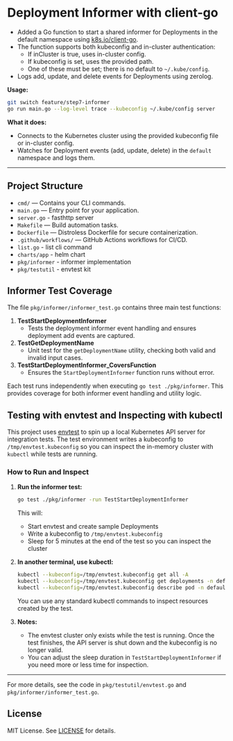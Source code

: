 # Deployment Informer with client-go

- Added a Go function to start a shared informer for Deployments in the default namespace using [k8s.io/client-go](https://github.com/kubernetes/client-go).
- The function supports both kubeconfig and in-cluster authentication:
  - If inCluster is true, uses in-cluster config.
  - If kubeconfig is set, uses the provided path.
  - One of these must be set; there is no default to `~/.kube/config`.
- Logs add, update, and delete events for Deployments using zerolog.

**Usage:**
```bash
git switch feature/step7-informer
go run main.go --log-level trace --kubeconfig ~/.kube/config server
```
**What it does:**
- Connects to the Kubernetes cluster using the provided kubeconfig file or in-cluster config.
- Watches for Deployment events (add, update, delete) in the `default` namespace and logs them.

---

## Project Structure

- `cmd/` — Contains your CLI commands.
- `main.go` — Entry point for your application.
- `server.go` - fasthttp server
- `Makefile` — Build automation tasks.
- `Dockerfile` — Distroless Dockerfile for secure containerization.
- `.github/workflows/` — GitHub Actions workflows for CI/CD.
- `list.go` - list cli command
- `charts/app` - helm chart
- `pkg/informer` - informer implementation
- `pkg/testutil` - envtest kit

## Informer Test Coverage

The file `pkg/informer/informer_test.go` contains three main test functions:

1. **TestStartDeploymentInformer**
   - Tests the deployment informer event handling and ensures deployment add events are captured.
2. **TestGetDeploymentName**
   - Unit test for the `getDeploymentName` utility, checking both valid and invalid input cases.
3. **TestStartDeploymentInformer_CoversFunction**
   - Ensures the `StartDeploymentInformer` function runs without error.

Each test runs independently when executing `go test ./pkg/informer`. This provides coverage for both informer event handling and utility logic.


## Testing with envtest and Inspecting with kubectl

This project uses [envtest](https://book.kubebuilder.io/reference/envtest.html) to spin up a local Kubernetes API server for integration tests. The test environment writes a kubeconfig to `/tmp/envtest.kubeconfig` so you can inspect the in-memory cluster with `kubectl` while tests are running.

### How to Run and Inspect

1. **Run the informer test:**
   ```sh
   go test ./pkg/informer -run TestStartDeploymentInformer
   ```
   This will:
   - Start envtest and create sample Deployments
   - Write a kubeconfig to `/tmp/envtest.kubeconfig`
   - Sleep for 5 minutes at the end of the test so you can inspect the cluster

2. **In another terminal, use kubectl:**
   ```sh
   kubectl --kubeconfig=/tmp/envtest.kubeconfig get all -A
   kubectl --kubeconfig=/tmp/envtest.kubeconfig get deployments -n default
   kubectl --kubeconfig=/tmp/envtest.kubeconfig describe pod -n default
   ```
   You can use any standard kubectl commands to inspect resources created by the test.

3. **Notes:**
   - The envtest cluster only exists while the test is running. Once the test finishes, the API server is shut down and the kubeconfig is no longer valid.
   - You can adjust the sleep duration in `TestStartDeploymentInformer` if you need more or less time for inspection.

---

For more details, see the code in `pkg/testutil/envtest.go` and `pkg/informer/informer_test.go`.

## License

MIT License. See [LICENSE](LICENSE) for details.